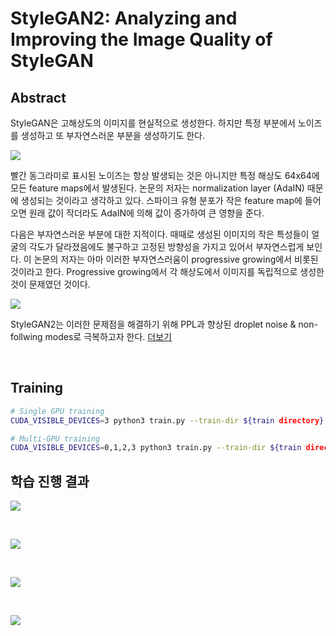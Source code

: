 # StyleGAN2: Analyzing and Improving the Image Quality of StyleGAN

## Abstract
StyleGAN은 고해상도의 이미지를 현실적으로 생성한다. 하지만 특정 부분에서 노이즈를 생성하고 또 부자연스러운 부분을 생성하기도 한다.

![](https://images.velog.io/images/heaseo/post/fa8cd4cd-b240-4ead-ba00-27b5b8229415/StyleGAN_artifacts.png)

빨간 동그라미로 표시된 노이즈는 항상 발생되는 것은 아니지만 특정 해상도 64x64에 모든 feature maps에서 발생된다. 논문의 저자는 normalization layer (AdaIN) 때문에 생성되는 것이라고 생각하고 있다. 스파이크 유형 분포가 작은 feature map에 들어오면 원래 값이 작더라도 AdaIN에 의해 값이 증가하여 큰 영향을 준다. 

다음은 부자연스러운 부분에 대한 지적이다. 때때로 생성된 이미지의 작은 특성들이 얼굴의 각도가 달라졌음에도 불구하고 고정된 방향성을 가지고 있어서 부자연스럽게 보인다. 이 논문의 저자는 아마 이러한 부자연스러움이 progressive growing에서 비롯된 것이라고 한다. Progressive growing에서 각 해상도에서 이미지를 독립적으로 생성한 것이 문제였던 것이다.

![](https://images.velog.io/images/heaseo/post/cffbd8ad-0af7-4c69-a356-516ce146d07a/StyleGANv1_artifacts.png)

StyleGAN2는 이러한 문제점을 해결하기 위해 PPL과 향상된 droplet noise & non-follwing modes로 극복하고자 한다. [더보기](https://velog.io/@heaseo/StyleGAN-V2-Analyzing-and-Improving-the-Image-Quality-of-StyleGAN)

<br />

## Training
```bash
# Single GPU training
CUDA_VISIBLE_DEVICES=3 python3 train.py --train-dir ${train directory} --eval-dir ${test directory} - --outputs-dir ${a directory where trained models will be saved}  --batch-size 16 --patch-size 256
```

```bash
# Multi-GPU training
CUDA_VISIBLE_DEVICES=0,1,2,3 python3 train.py --train-dir ${train directory} --eval-dir ${test directory} - --outputs-dir ${a directory where trained models will be saved}  --batch-size 16 --patch-size 256--distributed
```

## 학습 진행 결과
![](https://images.velog.io/images/heaseo/post/d2da0882-456c-4ca9-a688-90b6391cadef/preds_0.jpg)

<br />

![](https://images.velog.io/images/heaseo/post/f7d60a9b-7847-4fd4-9d1d-66908815204f/preds_1.jpg)

<br />

![](https://images.velog.io/images/heaseo/post/44babf96-1c01-44fb-904d-7f8ef83318ba/preds_10.jpg)

<br />

![](https://images.velog.io/images/heaseo/post/db08ce5e-f2d7-4d40-8108-331f684d0bac/preds_174.jpg)
